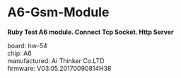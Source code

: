 # A6-Gsm-Module
**Ruby Test A6 module. Connect Tcp Socket. Http Server**

 board: hw-54<br/>
 chip: A6<br/>
 manufactured: Ai Thinker Co.LTD<br/>
 firmware: V03.05.20170090814H38<br/>
